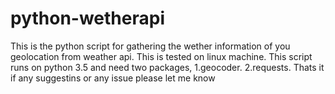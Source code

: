 # python-wetherapi
This is the python script for gathering the wether information of you geolocation from weather api.
This is tested on linux machine.
This script runs on python 3.5 and need two packages,
1.geocoder.
2.requests.
Thats it if any suggestins or any issue please let me know
